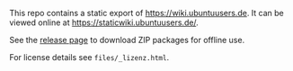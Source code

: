 This repo contains a static export of <https://wiki.ubuntuusers.de>. It can be viewed online at <https://staticwiki.ubuntuusers.de/>.

See the [release page](https://github.com/ubuntu-Deutschland-eV/staticwiki-ubuntuusers/releases) to download ZIP packages for offline use.

For license details see `files/_lizenz.html`.
